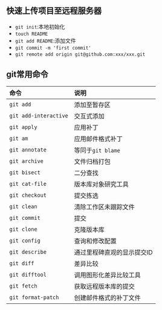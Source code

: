 ## 快速上传项目至远程服务器

- `git init`:本地初始化
- `touch README`
- `git add README`:添加文件
- `git commit -m 'first commit'`
- `git remote add origin git@github.com:xxx/xxx.git`

## git常用命令

| 命令 | 说明 |
| :---- | :---- |
| `git add` | 添加至暂存区 |
| `git add-interactive` | 交互式添加 |
| `git apply` | 应用补丁 |
| `git am` | 应用邮件格式补丁 |
| `git annotate` | 等同于`git blame`|
| `git archive` | 文件归档打包 |
| `git bisect` | 二分查找 |
| `git cat-file` | 版本库对象研究工具 |
| `git checkout` | 提交拣选 |
| `git clean` | 清除工作区未跟踪文件 |
| `git commit` | 提交 |
| `git clone` | 克隆版本库 |
| `git config` | 查询和修改配置 |
| `git describe` | 通过里程碑直观的显示提交ID |
| `git diff` | 差异比较 |
| `git difftool` | 调用图形化差异比较工具 |
| `git fetch` | 获取远程版本库的提交 |
| `git format-patch` | 创建邮件格式的补丁文件 |
